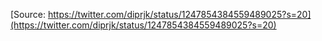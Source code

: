 [Source: https://twitter.com/diprjk/status/1247854384559489025?s=20](https://twitter.com/diprjk/status/1247854384559489025?s=20)